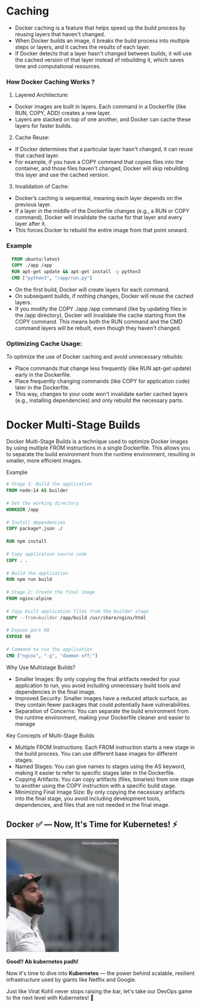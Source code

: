 # Caching

- Docker caching is a feature that helps speed up the build process by reusing layers that haven't changed. 
- When Docker builds an image, it breaks the build process into multiple steps or layers, and it caches the results of each layer. 
- If Docker detects that a layer hasn't changed between builds, it will use the cached version of that layer instead of rebuilding it, which saves time and computational resources.

### How Docker Caching Works ?
1. Layered Architecture:
- Docker images are built in layers. Each command in a Dockerfile (like RUN, COPY, ADD) creates a new layer.
- Layers are stacked on top of one another, and Docker can cache these layers for faster builds.

2. Cache Reuse:
- If Docker determines that a particular layer hasn't changed, it can reuse that cached layer.
- For example, if you have a COPY command that copies files into the container, and those files haven't changed, Docker will skip rebuilding this layer and use the cached version.

3. Invalidation of Cache:
- Docker’s caching is sequential, meaning each layer depends on the previous layer.
- If a layer in the middle of the Dockerfile changes (e.g., a RUN or COPY command), Docker will invalidate the cache for that layer and every layer after it.
- This forces Docker to rebuild the entire image from that point onward.

### Example

```dockerfile
  FROM ubuntu:latest
  COPY ./app /app
  RUN apt-get update && apt-get install -y python3
  CMD ["python3", "/app/run.py"]

```

- On the first build, Docker will create layers for each command.
- On subsequent builds, if nothing changes, Docker will reuse the cached layers.
- If you modify the COPY ./app /app command (like by updating files in the /app directory), Docker will invalidate the cache starting from the COPY command. This means both the RUN command and the CMD command layers will be rebuilt, even though they haven't changed.

### Optimizing Cache Usage: 

To optimize the use of Docker caching and avoid unnecessary rebuilds:

- Place commands that change less frequently (like RUN apt-get update) early in the Dockerfile.
- Place frequently changing commands (like COPY for application code) later in the Dockerfile.
- This way, changes to your code won't invalidate earlier cached layers (e.g., installing dependencies) and only rebuild the necessary parts.
  
# Docker Multi-Stage Builds
Docker Multi-Stage Builds is a technique used to optimize Docker images by using multiple FROM instructions in a single Dockerfile. This allows you to separate the build environment from the runtime environment, resulting in smaller, more efficient images.

Example

```dockerfile
# Stage 1: Build the application
FROM node:14 AS builder

# Set the working directory
WORKDIR /app

# Install dependencies
COPY package*.json ./

RUN npm install

# Copy application source code
COPY . .

# Build the application
RUN npm run build

# Stage 2: Create the final image
FROM nginx:alpine

# Copy built application files from the builder stage
COPY --from=builder /app/build /usr/share/nginx/html

# Expose port 80
EXPOSE 80

# Command to run the application
CMD ["nginx", "-g", "daemon off;"]
```

Why Use Multistage Builds?
- Smaller Images: By only copying the final artifacts needed for your application to run, you avoid including unnecessary build tools and dependencies in the final image.
- Improved Security: Smaller images have a reduced attack surface, as they contain fewer packages that could potentially have vulnerabilities.
- Separation of Concerns: You can separate the build environment from the runtime environment, making your Dockerfile cleaner and easier to manage

Key Concepts of Multi-Stage Builds
- Multiple FROM Instructions: Each FROM instruction starts a new stage in the build process. You can use different base images for different stages.
- Named Stages: You can give names to stages using the AS keyword, making it easier to refer to specific stages later in the Dockerfile.
- Copying Artifacts: You can copy artifacts (files, binaries) from one stage to another using the COPY instruction with a specific build stage.
- Minimizing Final Image Size: By only copying the necessary artifacts into the final stage, you avoid including development tools, dependencies, and files that are not needed in the final image.

  
## Docker ✅ — Now, It's Time for Kubernetes! ⚡

<img src="vk.webp" alt="Alt Text" width="300" />  

**Good!! Ab kubernetes padh!**

Now it's time to dive into **Kubernetes** — the power behind scalable, resilient infrastructure used by giants like Netflix and Google.

Just like Virat Kohli never stops raising the bar, let's take our DevOps game to the next level with Kubernetes! 💪
